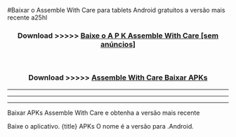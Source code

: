 #Baixar o Assemble With Care   para tablets Android gratuitos a versão mais recente a25hl


<div align="center">
<h3>Download >>>>> <a href="https://pt-web.web.app/?pt= Assemble With Care ">Baixe o A P K Assemble With Care  [sem anúncios]</a></h3><br>

<h3>Download >>>>> <a href="https://pt-web.web.app/?pt= Assemble With Care ">Assemble With Care  Baixar APKs</a></h3>
</div>

----------------------------------------------------------

----------------------------------------------------------

----------------------------------------------------------

Baixar APKs Assemble With Care  e obtenha a versão mais recente

Baixe o aplicativo. {title} APKs O nome é a versão para .Android.



